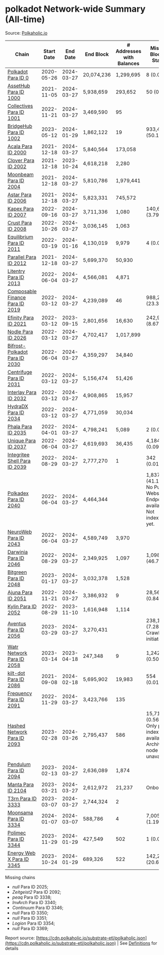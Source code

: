 # polkadot Network-wide Summary (All-time)

Source: [Polkaholic.io](https://polkaholic.io)


| Chain            | Start Date | End Date | End Block | # Addresses with Balances | Missing Blocks / Status |
| ---------------- | ---------- | ---------| --------- | ------------------------- | ----------------------- |
| [Polkadot Para ID 0](/polkadot/0-polkadot) | 2020-05-26 | 2024-03-27 | 20,074,236 |  1,299,695 | 8 (0.00%)  |
| [AssetHub Para ID 1000](/polkadot/1000-assethub) | 2021-11-05 | 2024-03-27 | 5,938,659 |  293,652 | 50 (0.00%)  |
| [Collectives Para ID 1001](/polkadot/1001-collectives) | 2022-11-21 | 2024-03-27 | 3,469,590 |  95 |    |
| [BridgeHub Para ID 1002](/polkadot/1002-bridgehub) | 2023-05-12 | 2024-01-29 | 1,862,122 |  19 | 933,446 (50.13%)  |
| [Acala Para ID 2000](/polkadot/2000-acala) | 2021-12-18 | 2024-03-27 | 5,840,564 |  173,058 |    |
| [Clover Para ID 2002](/polkadot/2002-clover) | 2021-12-18 | 2023-10-24 | 4,618,218 |  2,280 |    |
| [Moonbeam Para ID 2004](/polkadot/2004-moonbeam) | 2021-12-18 | 2024-03-27 | 5,810,786 |  1,979,441 |    |
| [Astar Para ID 2006](/polkadot/2006-astar) | 2021-12-18 | 2024-03-27 | 5,823,331 |  745,572 |    |
| [Kapex Para ID 2007](/polkadot/2007-kapex) | 2022-09-16 | 2024-03-27 | 3,711,336 |  1,080 | 140,668 (3.79%)  |
| [Crust Para ID 2008](/polkadot/2008-crust) | 2022-10-26 | 2024-03-27 | 3,036,145 |  1,063 |    |
| [Equilibrium Para ID 2011](/polkadot/2011-equilibrium) | 2022-03-19 | 2024-01-16 | 4,130,019 |  9,979 | 4 (0.00%)  |
| [Parallel Para ID 2012](/polkadot/2012-parallel) | 2021-12-18 | 2024-03-27 | 5,699,370 |  50,930 |    |
| [Litentry Para ID 2013](/polkadot/2013-litentry) | 2022-06-04 | 2024-03-27 | 4,566,081 |  4,871 |    |
| [Composable Finance Para ID 2019](/polkadot/2019-composable) | 2022-03-12 | 2024-03-27 | 4,239,089 |  46 | 988,228 (23.31%)  |
| [Efinity Para ID 2021](/polkadot/2021-efinity) | 2022-03-12 | 2023-09-15 | 2,801,656 |  16,630 | 242,949 (8.67%)  |
| [Nodle Para ID 2026](/polkadot/2026-nodle) | 2022-03-12 | 2024-03-27 | 4,702,417 |  1,017,899 |    |
| [Bifrost-Polkadot Para ID 2030](/polkadot/2030-bifrost) | 2022-06-04 | 2024-03-27 | 4,359,297 |  34,840 |    |
| [Centrifuge Para ID 2031](/polkadot/2031-centrifuge) | 2022-03-12 | 2024-03-27 | 5,156,474 |  51,426 |    |
| [Interlay Para ID 2032](/polkadot/2032-interlay) | 2022-03-12 | 2024-03-27 | 4,908,865 |  15,957 |    |
| [HydraDX Para ID 2034](/polkadot/2034-hydradx) | 2022-03-12 | 2024-03-27 | 4,771,059 |  30,034 |    |
| [Phala Para ID 2035](/polkadot/2035-phala) | 2022-04-01 | 2024-03-27 | 4,798,241 |  5,089 | 2 (0.00%)  |
| [Unique Para ID 2037](/polkadot/2037-unique) | 2022-06-04 | 2024-03-27 | 4,619,693 |  36,435 | 4,184 (0.09%)  |
| [Integritee Shell Para ID 2039](/polkadot/2039-integritee) | 2022-08-29 | 2024-03-27 | 2,777,270 |  1 | 342 (0.01%)  |
| [Polkadex Para ID 2040](/polkadot/2040-polkadex) | 2022-06-04 | 2024-03-27 | 4,464,344 |   | 1,837,143 (41.15%) No Public Websocket Endpoint available: Not indexing yet. |
| [NeuroWeb Para ID 2043](/polkadot/2043-neuroweb) | 2022-06-04 | 2024-03-27 | 4,589,749 |  3,970 |    |
| [Darwinia Para ID 2046](/polkadot/2046-darwinia) | 2022-08-29 | 2024-03-27 | 2,349,925 |  1,097 | 1,098,047 (46.73%)  |
| [Bitgreen Para ID 2048](/polkadot/2048-bitgreen) | 2023-01-17 | 2024-03-27 | 3,032,378 |  1,528 |    |
| [Ajuna Para ID 2051](/polkadot/2051-ajuna) | 2022-11-21 | 2024-03-27 | 3,386,932 |  9 | 28,565 (0.84%)  |
| [Kylin Para ID 2052](/polkadot/2052-kylin) | 2022-08-29 | 2023-11-10 | 1,616,948 |  1,114 |    |
| [Aventus Para ID 2056](/polkadot/2056-aventus) | 2023-03-29 | 2024-03-27 | 3,270,431 |   | 238,132 (7.28%) Crawling initiated |
| [Watr Network Para ID 2058](/polkadot/2058-watr) | 2023-03-14 | 2023-04-18 | 247,348 |  9 | 1,242 (0.50%)  |
| [kilt-dot Para ID 2086](/polkadot/2086-kilt) | 2021-09-08 | 2024-02-18 | 5,695,902 |  19,983 | 554 (0.01%)  |
| [Frequency Para ID 2091](/polkadot/2091-frequency) | 2022-11-29 | 2024-03-27 | 3,423,766 |  135 |    |
| [Hashed Network Para ID 2093](/polkadot/2093-hashed) | 2023-02-28 | 2024-03-26 | 2,795,437 |  586 | 15,715 (0.56%) Only partial index available: Archive node unavailable |
| [Pendulum Para ID 2094](/polkadot/2094-pendulum) | 2023-02-13 | 2024-03-27 | 2,636,089 |  1,874 |    |
| [Manta Para ID 2104](/polkadot/2104-manta) | 2023-03-21 | 2024-03-27 | 2,612,972 |  21,237 |   Onboarding |
| [T3rn Para ID 3333](/polkadot/3333-t3rn) | 2023-03-07 | 2024-03-27 | 2,744,324 |  2 |    |
| [Moonsama Para ID 3334](/polkadot/3334-moonsama) | 2024-01-07 | 2024-03-07 | 588,786 |  4 | 7,005 (1.19%)  |
| [Polimec Para ID 3344](/polkadot/3344-polimec) | 2023-11-29 | 2024-01-29 | 427,549 |  502 | 1 (0.00%)  |
| [Energy Web X Para ID 3345](/polkadot/3345-energywebx) | 2023-10-24 | 2024-01-29 | 689,326 |  522 | 142,272 (20.64%)  |

Missing chains


* *null* Para ID 2025; 
* *Zeitgeist2* Para ID 2092; 
* *peaq* Para ID 3338; 
* *InvArch* Para ID 3340; 
* *Continuum* Para ID 3346; 
* *null* Para ID 3350; 
* *null* Para ID 3351; 
* *Logion* Para ID 3354; 
* *null* Para ID 3369; 

Report source: [https://cdn.polkaholic.io/substrate-etl/polkaholic.json](https://cdn.polkaholic.io/substrate-etl/polkaholic.json) | See [Definitions](/DEFINITIONS.md) for details
